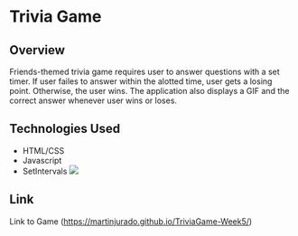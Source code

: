 # Trivia Game
## Overview
Friends-themed trivia game requires user to answer questions with a set timer. If user failes to answer within the alotted time, user gets a losing point. Otherwise, the user wins. The application also displays a GIF and the correct answer whenever user wins or loses. 
## Technologies Used 
- HTML/CSS
- Javascript 
- SetIntervals
![](/assets/images/friends.png)

## Link
Link to Game (https://martinjurado.github.io/TriviaGame-Week5/)

